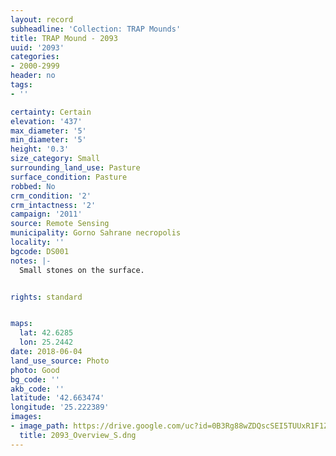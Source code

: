 ```yaml
---
layout: record
subheadline: 'Collection: TRAP Mounds'
title: TRAP Mound - 2093
uuid: '2093'
categories:
- 2000-2999
header: no
tags:
- ''

certainty: Certain
elevation: '437'
max_diameter: '5'
min_diameter: '5'
height: '0.3'
size_category: Small
surrounding_land_use: Pasture
surface_condition: Pasture
robbed: No
crm_condition: '2'
crm_intactness: '2'
campaign: '2011'
source: Remote Sensing
municipality: Gorno Sahrane necropolis
locality: ''
bgcode: DS001
notes: |-
  Small stones on the surface.


rights: standard


maps:
  lat: 42.6285
  lon: 25.2442
date: 2018-06-04
land_use_source: Photo
photo: Good
bg_code: ''
akb_code: ''
latitude: '42.663474'
longitude: '25.222389'
images:
- image_path: https://drive.google.com/uc?id=0B3Rg88wZDQscSEI5TUUxR1F1Z3c
  title: 2093_Overview_S.dng
---
```

